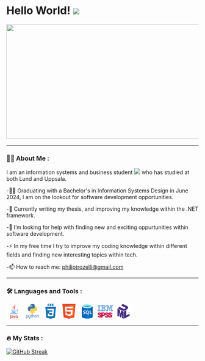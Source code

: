 <h1>
  Hello World!
  <img src="https://media.giphy.com/media/hvRJCLFzcasrR4ia7z/giphy.gif" width="30px"/>
</h1>

<div align="center">
  <img src="https://media.giphy.com/media/dWesBcTLavkZuG35MI/giphy.gif" width="600" height="300"/>
</div>

---

### :man_technologist: About Me :
I am an information systems and business student <img src="https://media.giphy.com/media/WUlplcMpOCEmTGBtBW/giphy.gif" width="30">  who has studied at both Lund and Uppsala.

-👨‍🎓 Graduating with a Bachelor's in Information Systems Design in June 2024, I am on the lookout for software development opportunities.

-🌱 Currently writing my thesis, and improving my knowledge within the .NET framework.

-🤔 I’m looking for help with finding new and exciting oppurtunities within software development.

-⚡ In my free time I try to improve my coding knowledge within different fields and finding new interesting topics within tech.

-📫 How to reach me: philiptrozelli@gmail.com

---

### :hammer_and_wrench: Languages and Tools :
<div>
  <img src="https://github.com/devicons/devicon/blob/master/icons/java/java-original-wordmark.svg" title="Java" alt="Java" width="40" height="40"/>&nbsp;
  <img src="https://github.com/devicons/devicon/blob/master/icons/python/python-original-wordmark.svg" title="Python" alt="Python" width="40" height="40"/>&nbsp;
  <img src="https://github.com/devicons/devicon/blob/master/icons/css3/css3-plain-wordmark.svg"  title="CSS3" alt="CSS" width="40" height="40"/>&nbsp;
  <img src="https://github.com/devicons/devicon/blob/master/icons/html5/html5-original.svg" title="HTML5" alt="HTML" width="40" height="40"/>&nbsp;
  <img src="https://github.com/devicons/devicon/blob/master/icons/azuresqldatabase/azuresqldatabase-original.svg" title="SQL" alt="SQL" width="40" height="40"/>&nbsp;
  <img src="https://github.com/devicons/devicon/blob/master/icons/spss/spss-original.svg" title="SPSS" alt="SPSS" width="40" height="40"/>&nbsp;
  <img src="https://github.com/devicons/devicon/blob/master/icons/unifiedmodelinglanguage/unifiedmodelinglanguage-plain.svg" title="UML" alt="UML" width="40" height="40"/>&nbsp;

</div>

---

### :fire: My Stats :

[![GitHub Streak](http://github-readme-streak-stats.herokuapp.com?user=PhilipTro&theme=dark&background=000000)](https://git.io/streak-stats)
